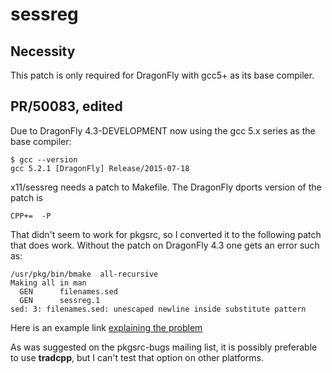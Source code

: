 sessreg
=======

Necessity
---------

This patch is only required for DragonFly with gcc5+ as its
base compiler.

PR/50083, edited
----------------

Due to DragonFly 4.3-DEVELOPMENT now using the gcc 5.x series
as the base compiler:

    $ gcc --version
    gcc 5.2.1 [DragonFly] Release/2015-07-18

x11/sessreg needs a patch to Makefile.
The DragonFly dports version of the patch is

    CPP+=  -P

That didn't seem to work for pkgsrc, so I converted it to the
following patch that does work.  Without the patch on
DragonFly 4.3 one gets an error such as:

    /usr/pkg/bin/bmake  all-recursive
    Making all in man
      GEN      filenames.sed
      GEN      sessreg.1
    sed: 3: filenames.sed: unescaped newline inside substitute pattern

Here is an example link
[explaining the problem](http://www.linuxfromscratch.org/blfs/view/svn/x/x7app.html)

As was suggested on the pkgsrc-bugs mailing list, it is possibly
preferable to use **tradcpp**, but I can't test that option on
other platforms.
